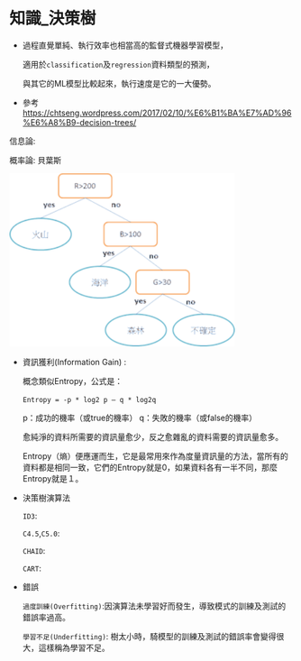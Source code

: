
# 知識_決策樹


- 過程直覺單純、執行效率也相當高的監督式機器學習模型，

  適用於`classification`及`regression`資料類型的預測，
   
  與其它的ML模型比較起來，執行速度是它的一大優勢。
  
- 參考 https://chtseng.wordpress.com/2017/02/10/%E6%B1%BA%E7%AD%96%E6%A8%B9-decision-trees/

信息論:


概率論:
    貝葉斯

<img src="決策樹1.png" width="400">


- 資訊獲利(Information Gain) :
  
  概念類似Entropy，公式是：
  
  `Entropy = -p * log2 p – q * log2q`

  p：成功的機率（或true的機率） q：失敗的機率（或false的機率）

  愈純淨的資料所需要的資訊量愈少，反之愈雜亂的資料需要的資訊量愈多。
  
  Entropy（熵）便應運而生，它是最常用來作為度量資訊量的方法，當所有的資料都是相同一致，它們的Entropy就是0，如果資料各有一半不同，那麼Entropy就是１。

- 決策樹演算法

  `ID3`:
  
  `C4.5`,`C5.0`:
  
    `CHAID`:
  
  `CART`:
  
  
  
 - 錯誤
 
   `過度訓練(Overfitting)`:因演算法未學習好而發生，導致模式的訓練及測試的錯誤率過高。
   
   `學習不足(Underfitting)`: 樹太小時，騎模型的訓練及測試的錯誤率會變得很大，這樣稱為學習不足。
          
   

